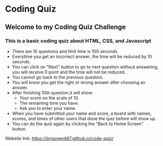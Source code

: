 # Coding Quiz
## Welcome to my Coding Quiz Challenge

### This is a basic coding quiz about HTML, CSS, and Javascript
- There are 10 questions and limit time is 100 seconds.
- Everytime you get an incorrect answer, the time will be reduced by 10 seconds.
- You can click on "Next" button to go to next question without answering, you will receive 0 point and the time will not be reduced. 
- You cannot go back to the previous question.
- You will know you get the right or wrong answer after choosing an answer.
- After finishing 10th question,it will show: 
  - Your score on the scale of 10.
  - The remaining time you have.
  - Ask you to enter your name.
- When you have submitted your name and score, a board with names, scores, and times of other users that done the quiz before will show up.
- You can do the quiz again by clicking the "Back to Home Screen" button.

Website link: https://bnguyen467.github.io/code-quiz/
